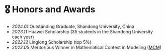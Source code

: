 # 🎖 Honors and Awards

- *2024.01* Outstanding Graduate, Shandong University, China
- *2023.11* Huawei Scholarship (35 students in the Shandong University each year)
- *2022.12* Linglong Scholarship (top 5%)
- *2022.05* Meritorious Winner in Mathematical Contest in Modeling ([MCM](https://www.comap.com/contests/mcm-icm))
